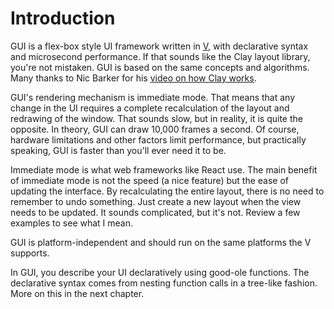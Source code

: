 # Introduction

GUI is a flex-box style UI framework written in [V](https://vlang.io),
with declarative syntax and microsecond performance. If that sounds like
the Clay layout library, you're not mistaken. GUI is based on the same
concepts and algorithms. Many thanks to Nic Barker for his [video on how
Clay works](https://www.youtube.com/watch?v=by9lQvpvMIc&t=2371s&pp=ygUNY2xheSBsYXlvdXQgYw%3D%3D).

GUI's rendering mechanism is immediate mode. That means that any change
in the UI requires a complete recalculation of the layout and redrawing
of the window. That sounds slow, but in reality, it is quite the
opposite. In theory, GUI can draw 10,000 frames a second. Of course,
hardware limitations and other factors limit performance, but
practically speaking, GUI is faster than you'll ever need it to be.

Immediate mode is what web frameworks like React use. The main benefit
of immediate mode is not the speed (a nice feature) but the ease of
updating the interface. By recalculating the entire layout, there is no
need to remember to undo something. Just create a new layout when the
view needs to be updated. It sounds complicated, but it's not. Review a
few examples to see what I mean.

GUI is platform-independent and should run on the same platforms the V
supports.

In GUI, you describe your UI declaratively using good-ole functions. The
declarative syntax comes from nesting function calls in a tree-like
fashion. More on this in the next chapter.
